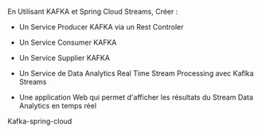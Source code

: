 En Utilisant KAFKA et Spring Cloud Streams, Créer : 


- Un Service Producer KAFKA via un Rest Controler 


- Un Service Consumer KAFKA 


- Un Service Supplier KAFKA 


- Un Service de Data Analytics Real Time Stream Processing avec Kaflka Streams 


- Une application Web qui permet d'afficher les résultats du Stream Data Analytics en temps réel


K a f k a - s p r i n g - c l o u d 
 
 

